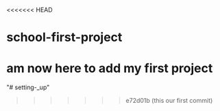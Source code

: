 <<<<<<< HEAD
# school-first-project
am now here to add my first project
=======
"# setting-_up" 
>>>>>>> e72d01b (this our first commit)
